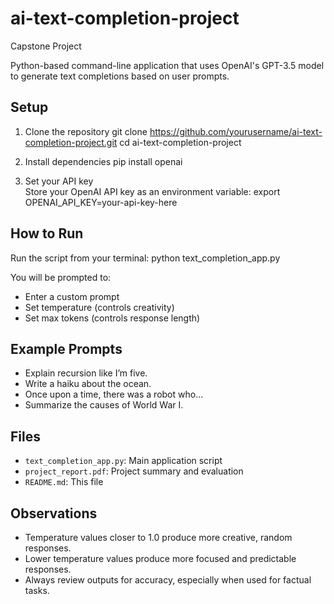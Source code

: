 # ai-text-completion-project
Capstone Project

 Python-based command-line application that uses OpenAI's GPT-3.5 model to generate text completions based on user prompts.

## Setup

1. Clone the repository
git clone https://github.com/yourusername/ai-text-completion-project.git
cd ai-text-completion-project

2. Install dependencies
pip install openai

3. Set your API key  
Store your OpenAI API key as an environment variable:
export OPENAI_API_KEY=your-api-key-here

## How to Run

Run the script from your terminal:
python text_completion_app.py

You will be prompted to:
- Enter a custom prompt
- Set temperature (controls creativity)
- Set max tokens (controls response length)

## Example Prompts

- Explain recursion like I’m five.
- Write a haiku about the ocean.
- Once upon a time, there was a robot who...
- Summarize the causes of World War I.

## Files

- `text_completion_app.py`: Main application script
- `project_report.pdf`: Project summary and evaluation
- `README.md`: This file

## Observations

- Temperature values closer to 1.0 produce more creative, random responses.
- Lower temperature values produce more focused and predictable responses.
- Always review outputs for accuracy, especially when used for factual tasks.
